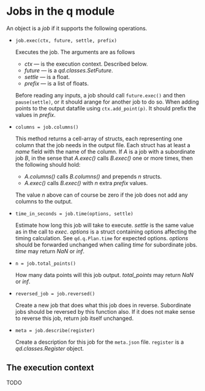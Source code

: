 # Jobs in the q module

An object is a *job* if it supports the following operations.

* `job.exec(ctx, future, settle, prefix)`
  
  Executes the job. The arguments are as follows

  * *ctx* — is the execution context. Described below.
  * *future* — is a *qd.classes.SetFuture*.
  * *settle* — is a float.
  * *prefix* — is a list of floats.

  Before reading any inputs, a job should call `future.exec()` and then
  `pause(settle)`, or it should arange for another job to do so. When adding
  points to the output datafile using `ctx.add_point(p)`. It should prefix the
  values in *prefix*.

* `columns = job.columns()`
  
  This method returns a cell-array of structs, each representing one column
  that the job needs in the output file. Each struct has at least a *name*
  field with the name of the column. If *A* is a job with a subordinate job
  *B*, in the sense that *A.exec()* calls *B.exec()* one or more times, then
  the following should hold:

  * *A.columns()* calls *B.columns()* and prepends *n* structs.
  * *A.exec()* calls *B.exec()* with *n* extra *prefix* values.

  The value *n* above can of course be zero if the job does not add any
  columns to the output.

* `time_in_seconds = job.time(options, settle)`
  
  Estimate how long this job will take to execute. *settle* is the same value
  as in the call to *exec*. *options* is a struct containing options affecting
  the timing calculation. See `qd.q.Plan.time` for expected options. *options*
  should be forwarded unchanged when calling *time* for subordinate jobs.
  *time* may return *NaN* or *inf*.

* `n = job.total_points()`
  
  How many data points will this job output. *total_points* may return *NaN* or
  *inf*.

* `reversed_job = job.reversed()`
  
  Create a new job that does what this job does in reverse. Subordinate jobs
  should be reversed by this function also. If it does not make sense to
  reverse this job, return job itself unchanged.

* `meta = job.describe(register)`
  
  Create a description for this job for the `meta.json` file. `register` is a
  *qd.classes.Register* object.

## The execution context

TODO